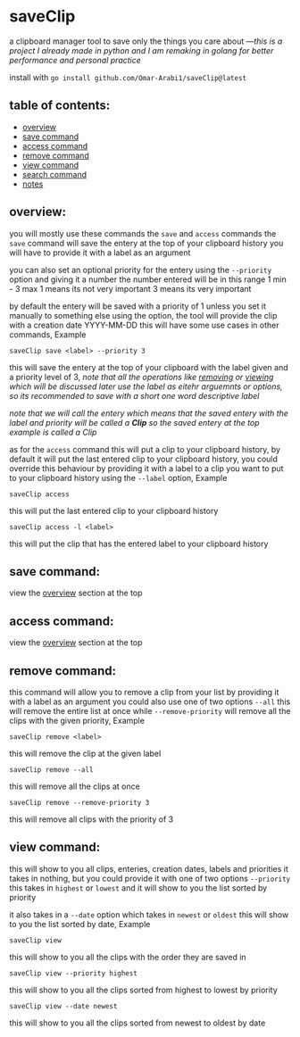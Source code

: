 # saveClip
a clipboard manager tool to save only the things you care about —*this is a project I already made in python and I am remaking in golang for better performance and personal practice*


install with `go install github.com/Omar-Arabi1/saveClip@latest`

## table of contents:
- [overview](#overview)
- [save command](#save-command)
- [access command](#access-command)
- [remove command](#remove-command)
- [view command](#view-command)
- [search command](#search-command)
- [notes](#notes)

## overview:
you will mostly use these commands the `save` and `access` commands
the `save` command will save the entery at the top of your clipboard history
you will have to provide it with a label as an argument


you can also set an optional priority for the entery using the `--priority` option
and giving it a number the number entered will be in this range 1 min - 3 max
1 means its not very important 3 means its very important


by default the entery will be saved with a priority of 1 unless you set it manually
to something else using the option, the tool will provide the clip with a creation date
YYYY-MM-DD this will have some use cases in other commands, Example


`saveClip save <label> --priority 3`


this will save the entery at the top of your clipboard with the label given and a priority
level of 3, *note that all the operations like [removing](#remove-command) or [viewing](#view-command) which will be discussed later
use the label as eitehr arguemnts or options, so its recommended to save with a short one word descriptive 
label*


*note that we will call the entery which means that the saved entery with the label and priority will 
be called a **Clip** so the saved entery at the top example is called a Clip*


as for the `access` command this will put a clip to your clipboard history, by default it will put
the last entered clip to your clipboard history, you could override this behaviour by providing it with
a label to a clip you want to put to your clipboard history using the `--label` option, Example


`saveClip access`


this will put the last entered clip to your clipboard history


`saveClip access -l <label>`

this will put the clip that has the entered label to your clipboard history

## save command:
view the [overview](#overview) section at the top

## access command:
view the [overview](#overview) section at the top

## remove command:
this command will allow you to remove a clip from your list by providing it with a label as an argument
you could also use one of two options `--all` this will remove the entire list at once while `--remove-priority`
will remove all the clips with the given priority, Example


`saveClip remove <label>`


this will remove the clip at the given label


`saveClip remove --all`


this will remove all the clips at once


`saveClip remove --remove-priority 3`


this will remove all clips with the priority of 3

## view command:
this will show to you all clips, enteries, creation dates, labels and priorities
it takes in nothing, but you could provide it with one of two options `--priority`
this takes in `highest` or `lowest` and it will show to you the list sorted by priority


it also takes in a `--date` option which takes in `newest` or `oldest` this will show to you
the list sorted by date, Example


`saveClip view`


this will show to you all the clips with the order they are saved in


`saveClip view --priority highest`


this will show to you all the clips sorted from highest to lowest by priority


`saveClip view --date newest`


this will show to you all the clips sorted from newest to oldest by date